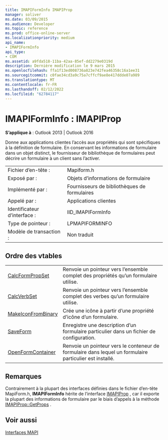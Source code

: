 ```yaml
---
title: IMAPIFormInfo IMAPIProp
manager: soliver
ms.date: 03/09/2015
ms.audience: Developer
ms.topic: reference
ms.prod: office-online-server
ms.localizationpriority: medium
api_name:
- IMAPIFormInfo
api_type:
- COM
ms.assetid: a9fda518-11ba-42aa-85ef-dd2279e0319d
description: Dernière modification le 9 mars 2015
ms.openlocfilehash: ffa1f13ed008736a823e742fea46358c16a1ee31
ms.sourcegitcommit: c0fae34cd3a9c75a7cffcf9ae8e417ddde07a989
ms.translationtype: MT
ms.contentlocale: fr-FR
ms.lasthandoff: 02/12/2022
ms.locfileid: "62784117"
---
```

# <a name="imapiforminfo--imapiprop"></a>IMAPIFormInfo : IMAPIProp

  
  
**S’applique à** : Outlook 2013 | Outlook 2016 
  
Donne aux applications clientes l’accès aux propriétés qui sont spécifiques à la définition de formulaire. En conservant les informations de formulaire dans un objet distinct, le fournisseur de bibliothèque de formulaires peut décrire un formulaire à un client sans l’activer.
  
|||
|:-----|:-----|
|Fichier d’en-tête :  <br/> |Mapiform.h  <br/> |
|Exposé par :  <br/> |Objets d’informations de formulaire  <br/> |
|Implémenté par :  <br/> |Fournisseurs de bibliothèques de formulaires  <br/> |
|Appelé par :  <br/> |Applications clientes  <br/> |
|Identificateur d’interface :  <br/> |IID_IMAPIFormInfo  <br/> |
|Type de pointeur :  <br/> |LPMAPIFORMINFO  <br/> |
|Modèle de transaction :  <br/> |Non traduit  <br/> |
   
## <a name="vtable-order"></a>Ordre des vtables

|||
|:-----|:-----|
|[CalcFormPropSet](imapiforminfo-calcformpropset.md) <br/> |Renvoie un pointeur vers l’ensemble complet des propriétés qu’un formulaire utilise. |
|[CalcVerbSet](imapiforminfo-calcverbset.md) <br/> |Renvoie un pointeur vers l’ensemble complet des verbes qu’un formulaire utilise. |
|[MakeIconFromBinary](imapiforminfo-makeiconfrombinary.md) <br/> |Crée une icône à partir d’une propriété d’icône d’un formulaire. |
|[SaveForm](imapiforminfo-saveform.md) <br/> |Enregistre une description d’un formulaire particulier dans un fichier de configuration. |
|[OpenFormContainer](imapiforminfo-openformcontainer.md) <br/> |Renvoie un pointeur vers le conteneur de formulaire dans lequel un formulaire particulier est installé. |
   
## <a name="remarks"></a>Remarques

Contrairement à la plupart des interfaces définies dans le fichier d’en-tête MapiForm.h, **IMAPIFormInfo** hérite de l’interface [IMAPIProp](imapipropiunknown.md) , car il exporte la plupart des informations de formulaire par le biais d’appels à la méthode [IMAPIProp::GetProps](imapiprop-getprops.md) . 
  
## <a name="see-also"></a>Voir aussi



[Interfaces MAPI](mapi-interfaces.md)

